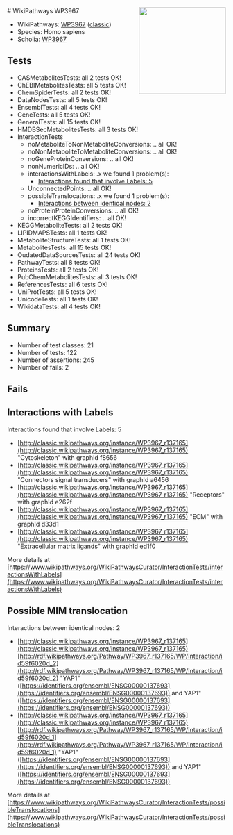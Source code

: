 <img style="float: right; width: 200px" src="https://upload.wikimedia.org/wikipedia/commons/thumb/8/83/Wplogo_with_text_500.png/640px-Wplogo_with_text_500.png" />
# WikiPathways WP3967

* WikiPathways: [WP3967](https://wikipathways.org/pathways/WP3967) ([classic](https://classic.wikipathways.org/instance/WP3967))
* Species: Homo sapiens
* Scholia: [WP3967](https://scholia.toolforge.org/wikipathways/WP3967)
## Tests
* CASMetabolitesTests: all 2 tests OK!
* ChEBIMetabolitesTests: all 5 tests OK!
* ChemSpiderTests: all 2 tests OK!
* DataNodesTests: all 5 tests OK!
* EnsemblTests: all 4 tests OK!
* GeneTests: all 5 tests OK!
* GeneralTests: all 15 tests OK!
* HMDBSecMetabolitesTests: all 3 tests OK!
* InteractionTests
    * noMetaboliteToNonMetaboliteConversions: .. all OK!
    * noNonMetaboliteToMetaboliteConversions: .. all OK!
    * noGeneProteinConversions: .. all OK!
    * nonNumericIDs: .. all OK!
    * interactionsWithLabels: .x we found 1 problem(s):
        * [Interactions found that involve Labels: 5](#630d267c)
    * UnconnectedPoints: .. all OK!
    * possibleTranslocations: .x we found 1 problem(s):
        * [Interactions between identical nodes: 2](#1c118207)
    * noProteinProteinConversions: .. all OK!
    * incorrectKEGGIdentifiers: .. all OK!
* KEGGMetaboliteTests: all 2 tests OK!
* LIPIDMAPSTests: all 1 tests OK!
* MetaboliteStructureTests: all 1 tests OK!
* MetabolitesTests: all 15 tests OK!
* OudatedDataSourcesTests: all 24 tests OK!
* PathwayTests: all 8 tests OK!
* ProteinsTests: all 2 tests OK!
* PubChemMetabolitesTests: all 3 tests OK!
* ReferencesTests: all 6 tests OK!
* UniProtTests: all 5 tests OK!
* UnicodeTests: all 1 tests OK!
* WikidataTests: all 4 tests OK!


## Summary

* Number of test classes: 21
* Number of tests: 122
* Number of assertions: 245
* Number of fails: 2

## Fails

<a name="630d267c" />

## Interactions with Labels

Interactions found that involve Labels: 5

* [http://classic.wikipathways.org/instance/WP3967_r137165](http://classic.wikipathways.org/instance/WP3967_r137165) "Cytoskeleton" with graphId f8656
* [http://classic.wikipathways.org/instance/WP3967_r137165](http://classic.wikipathways.org/instance/WP3967_r137165) "Connectors
signal transducers" with graphId a6456
* [http://classic.wikipathways.org/instance/WP3967_r137165](http://classic.wikipathways.org/instance/WP3967_r137165) "Receptors" with graphId e262f
* [http://classic.wikipathways.org/instance/WP3967_r137165](http://classic.wikipathways.org/instance/WP3967_r137165) "ECM" with graphId d33d1
* [http://classic.wikipathways.org/instance/WP3967_r137165](http://classic.wikipathways.org/instance/WP3967_r137165) "Extracellular matrix 
ligands" with graphId ed1f0


More details at [https://www.wikipathways.org/WikiPathwaysCurator/InteractionTests/interactionsWithLabels](https://www.wikipathways.org/WikiPathwaysCurator/InteractionTests/interactionsWithLabels)

<a name="1c118207" />

## Possible MIM translocation

Interactions between identical nodes: 2

* [http://classic.wikipathways.org/instance/WP3967_r137165](http://classic.wikipathways.org/instance/WP3967_r137165) [http://rdf.wikipathways.org/Pathway/WP3967_r137165/WP/Interaction/id59f6020d_2](http://rdf.wikipathways.org/Pathway/WP3967_r137165/WP/Interaction/id59f6020d_2) "YAP1" ([https://identifiers.org/ensembl/ENSG00000137693](https://identifiers.org/ensembl/ENSG00000137693)) and 
YAP1" ([https://identifiers.org/ensembl/ENSG00000137693](https://identifiers.org/ensembl/ENSG00000137693))
* [http://classic.wikipathways.org/instance/WP3967_r137165](http://classic.wikipathways.org/instance/WP3967_r137165) [http://rdf.wikipathways.org/Pathway/WP3967_r137165/WP/Interaction/id59f6020d_1](http://rdf.wikipathways.org/Pathway/WP3967_r137165/WP/Interaction/id59f6020d_1) "YAP1" ([https://identifiers.org/ensembl/ENSG00000137693](https://identifiers.org/ensembl/ENSG00000137693)) and 
YAP1" ([https://identifiers.org/ensembl/ENSG00000137693](https://identifiers.org/ensembl/ENSG00000137693))


More details at [https://www.wikipathways.org/WikiPathwaysCurator/InteractionTests/possibleTranslocations](https://www.wikipathways.org/WikiPathwaysCurator/InteractionTests/possibleTranslocations)

